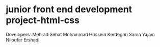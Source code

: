 # junior front end development project-html-css
Developers:
Mehrad Sehat
Mohammad Hossein Kerdegari
Sama Yajam
Niloufar Ershadi
